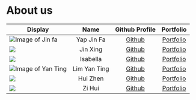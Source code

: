 # About us

Display | Name | Github Profile | Portfolio 
--------|:----:|:--------------:|:---------:
![Image of Jin fa](https://avatars2.githubusercontent.com/u/42379721?s=150&u=cd564d16025b5fe46c870a0a5cfe4e65f5a39066&v=4) | Yap Jin Fa | [Github](https://github.com/jinfayap) | [Portfolio](team/jinfayap.md)
![](https://via.placeholder.com/100.png?text=Photo) | Jin Xing | [Github](https://github.com/JensonWee) | [Portfolio](team/jensonwee.md)
![](https://via.placeholder.com/100.png?text=Photo) | Isabella | [Github](https://github.com/cheongisabella) | [Portfolio](team/cheongisabella.md)
![Image of Yan Ting](https://avatars0.githubusercontent.com/u/32284166?s=400&u=529d14048aabce2143aab15c68b9f13a47c41a3e&v=4) | Lim Yan Ting| [Github](https://github.com/yantingsanity) | [Portfolio](team/yantingsanity.md)
![](https://via.placeholder.com/100.png?text=Photo) | Hui Zhen | [Github](https://github.com/alwayshuizhen) | [Portfolio](team/alwayshuizhen.md)
![](https://via.placeholder.com/100.png?text=Photo) | Zi Hui | [Github](https://github.com/zi-hui) | [Portfolio](team/zi-hui.md)
